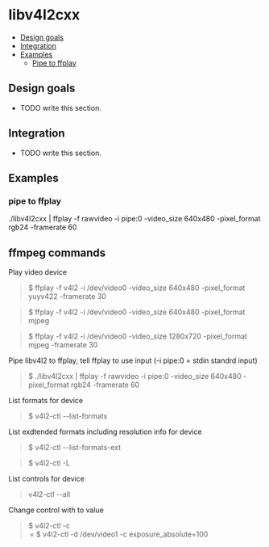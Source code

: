 # libv4l2cxx


- [Design goals](#design-goals)
- [Integration](#integration)
- [Examples](#examples)
  - [Pipe to ffplay](#pipe-to-ffplay)


## Design goals

- TODO write this section.


## Integration

- TODO write this section.


## Examples

### pipe to ffplay
./libv4l2cxx | ffplay -f rawvideo -i pipe:0 -video_size 640x480 -pixel_format rgb24 -framerate 60


## ffmpeg commands

Play video device
> $ ffplay -f v4l2 -i /dev/video0 -video_size 640x480  -pixel_format yuyv422 -framerate 30

> $ ffplay -f v4l2 -i /dev/video0 -video_size 640x480  -pixel_format mjpeg

> $ ffplay -f v4l2 -i /dev/video0 -video_size 1280x720 -pixel_format mjpeg -framerate 30

Pipe libv4l2 to ffplay, tell ffplay to use input (-i pipe:0 = stdin standrd input) 
> $ ./libv4l2cxx | ffplay -f rawvideo -i pipe:0 -video_size 640x480 -pixel_format rgb24 -framerate 60

List formats for device
> $ v4l2-ctl --list-formats

List exdtended formats including resolution info for device
> $ v4l2-ctl --list-formats-ext

> $ v4l2-ctl -L

List controls for device
> v4l2-ctl --all 

Change control with to value
> $ v4l2-ctl -c <option>=<value>
$ v4l2-ctl -d /dev/video1 -c exposure_absolute=100

